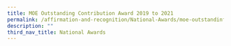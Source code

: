 ```yaml
---
title: MOE Outstanding Contribution Award 2019 to 2021
permalink: /affirmation-and-recognition/National-Awards/moe-outstandinf0contribution-award-2019-to-2021
description: ""
third_nav_title: National Awards
---
```

